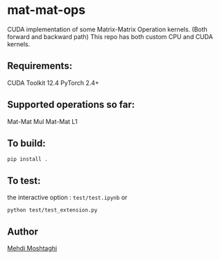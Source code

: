 # mat-mat-ops
CUDA implementation of some Matrix-Matrix Operation kernels. (Both forward and backward path)
This repo has both custom CPU and CUDA kernels.

## Requirements:
CUDA Toolkit 12.4
PyTorch 2.4+

## Supported operations so far:
Mat-Mat Mul
Mat-Mat L1

## To build:
```
pip install .
```

## To test:
the interactive option : `test/test.ipynb`
or
```
python test/test_extension.py
```

## Author

[Mehdi Moshtaghi](https://github.com/MMoshtaghi)
